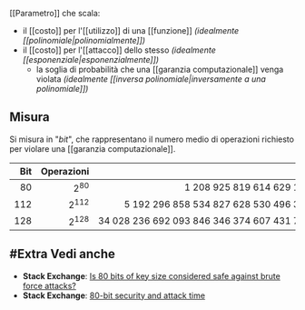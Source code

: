 [[Parametro]] che scala:
- il [[costo]] per l'[[utilizzo]] di una [[funzione]] *(idealmente [[polinomiale|polinomialmente]])*
- il [[costo]] per l'[[attacco]] dello stesso *(idealmente [[esponenziale|esponenzialmente]])*
	- la soglia di probabilità che una [[garanzia computazionale]] venga violata *(idealmente [[inversa polinomiale|inversamente a una polinomiale]])*

## Misura

Si misura in "*bit*", che rappresentano il numero medio di operazioni richiesto per violare una [[garanzia computazionale]].

| Bit | Operazioni | Operazioni |
|----:|-----------:|-----------:|
| $80$ | $2^{80}$ | $1\ 208\ 925\ 819\ 614\ 629\ 174\ 706\ 176$ |
| $112$ | $2^{112}$ | $5\ 192\ 296\ 858\ 534\ 827\ 628\ 530\ 496\ 329\ 220\ 096$ |
| $128$ | $2^{128}$ | $34\ 028\ 236\ 692\ 093\ 846\ 346\ 374\ 607\ 431\ 768\ 211\ 456$ |

## #Extra Vedi anche

- **Stack Exchange**: [Is 80 bits of key size considered safe against brute force attacks?](https://crypto.stackexchange.com/questions/13299/is-80-bits-of-key-size-considered-safe-against-brute-force-attacks)
- **Stack Exchange**: [80-bit security and attack time](https://crypto.stackexchange.com/questions/79834/80-bit-security-and-attack-time)
